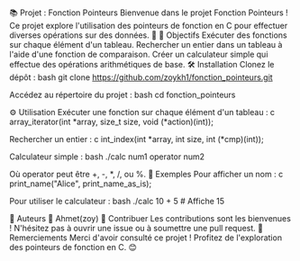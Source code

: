 📚 Projet : Fonction Pointeurs
Bienvenue dans le projet Fonction Pointeurs ! Ce projet explore l'utilisation des pointeurs de fonction en C pour effectuer diverses opérations sur des données. 🚀
🎯 Objectifs
Exécuter des fonctions sur chaque élément d'un tableau.
Rechercher un entier dans un tableau à l'aide d'une fonction de comparaison.
Créer un calculateur simple qui effectue des opérations arithmétiques de base.
🛠️ Installation
Clonez le dépôt :
bash
git clone https://github.com/zoykh1/fonction_pointeurs.git

Accédez au répertoire du projet :
bash
cd fonction_pointeurs

⚙️ Utilisation
Exécuter une fonction sur chaque élément d'un tableau :
c
array_iterator(int *array, size_t size, void (*action)(int));

Rechercher un entier :
c
int_index(int *array, int size, int (*cmp)(int));

Calculateur simple :
bash
./calc num1 operator num2

Où operator peut être +, -, *, /, ou %.
📄 Exemples
Pour afficher un nom :
c
print_name("Alice", print_name_as_is);

Pour utiliser le calculateur :
bash
./calc 10 + 5 # Affiche 15

📜 Auteurs
👤 Ahmet(zoy)
💬 Contribuer
Les contributions sont les bienvenues ! N'hésitez pas à ouvrir une issue ou à soumettre une pull request.
🎉 Remerciements
Merci d'avoir consulté ce projet ! Profitez de l'exploration des pointeurs de fonction en C. 😊
